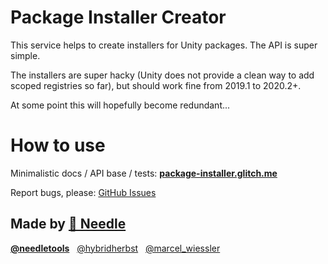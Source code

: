 # Package Installer Creator

This service helps to create installers for Unity packages. The API is super simple.

The installers are super hacky (Unity does not provide a clean way to add scoped registries so far), but should work fine from 2019.1 to 2020.2+.

At some point this will hopefully become redundant...

# How to use

Minimalistic docs / API base / tests: 
<b>[package-installer.glitch.me](https://package-installer.glitch.me/)</b>

Report bugs, please: 
[GitHub Issues](https://github.com/needle-tools/glitch-package-installer/issues)

## Made by [🌵 Needle](https://needle.tools/)

<b>[@needletools](https://twitter.com/needletools)</b>&nbsp;&nbsp;
[@hybridherbst](https://twitter.com/hybridherbst)&nbsp;&nbsp;
[@marcel_wiessler](https://twitter.com/marcel_wiessler)&nbsp;&nbsp;